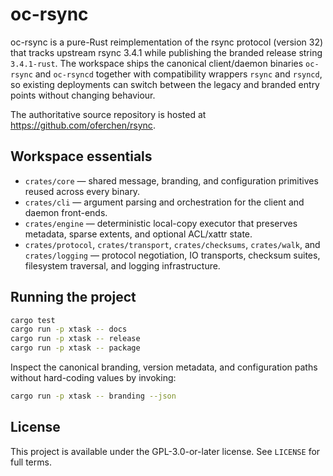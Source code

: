 # oc-rsync

oc-rsync is a pure-Rust reimplementation of the rsync protocol (version 32) that
tracks upstream rsync 3.4.1 while publishing the branded release string
`3.4.1-rust`. The workspace ships the canonical client/daemon binaries
`oc-rsync` and `oc-rsyncd` together with compatibility wrappers `rsync` and
`rsyncd`, so existing deployments can switch between the legacy and branded
entry points without changing behaviour.

The authoritative source repository is hosted at
<https://github.com/oferchen/rsync>.

## Workspace essentials

- `crates/core` — shared message, branding, and configuration primitives reused
  across every binary.
- `crates/cli` — argument parsing and orchestration for the client and daemon
  front-ends.
- `crates/engine` — deterministic local-copy executor that preserves metadata,
  sparse extents, and optional ACL/xattr state.
- `crates/protocol`, `crates/transport`, `crates/checksums`, `crates/walk`, and
  `crates/logging` — protocol negotiation, IO transports, checksum suites,
  filesystem traversal, and logging infrastructure.

## Running the project

```bash
cargo test
cargo run -p xtask -- docs
cargo run -p xtask -- release
cargo run -p xtask -- package
```

Inspect the canonical branding, version metadata, and configuration paths
without hard-coding values by invoking:

```bash
cargo run -p xtask -- branding --json
```

## License

This project is available under the GPL-3.0-or-later license. See `LICENSE` for
full terms.
